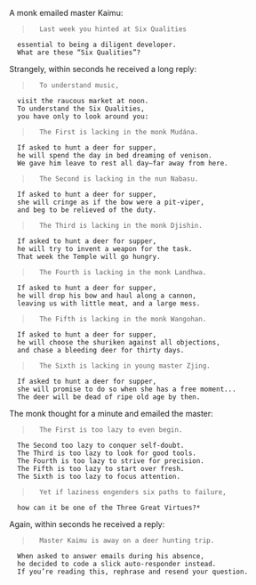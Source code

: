 A monk emailed master Kaimu:

>       Last week you hinted at Six Qualities 
      essential to being a diligent developer. 
      What are these “Six Qualities”?

Strangely, within seconds he received a long reply:

>       To understand music, 
      visit the raucous market at noon. 
      To understand the Six Qualities, 
      you have only to look around you:

>       The First is lacking in the monk Mudána. 
      If asked to hunt a deer for supper, 
      he will spend the day in bed dreaming of venison. 
      We gave him leave to rest all day—far away from here.

>       The Second is lacking in the nun Nabasu. 
      If asked to hunt a deer for supper, 
      she will cringe as if the bow were a pit-viper, 
      and beg to be relieved of the duty.

>       The Third is lacking in the monk Djishin. 
      If asked to hunt a deer for supper, 
      he will try to invent a weapon for the task. 
      That week the Temple will go hungry.

>       The Fourth is lacking in the monk Landhwa. 
      If asked to hunt a deer for supper, 
      he will drop his bow and haul along a cannon, 
      leaving us with little meat, and a large mess.

>       The Fifth is lacking in the monk Wangohan. 
      If asked to hunt a deer for supper, 
      he will choose the shuriken against all objections, 
      and chase a bleeding deer for thirty days.

>       The Sixth is lacking in young master Zjing. 
      If asked to hunt a deer for supper, 
      she will promise to do so when she has a free moment... 
      The deer will be dead of ripe old age by then.

The monk thought for a minute and emailed the master:

>       The First is too lazy to even begin. 
      The Second too lazy to conquer self-doubt. 
      The Third is too lazy to look for good tools. 
      The Fourth is too lazy to strive for precision. 
      The Fifth is too lazy to start over fresh. 
      The Sixth is too lazy to focus attention. 

>       Yet if laziness engenders six paths to failure, 
      how can it be one of the Three Great Virtues?* 

Again, within seconds he received a reply:

>       Master Kaimu is away on a deer hunting trip. 
      When asked to answer emails during his absence, 
      he decided to code a slick auto-responder instead. 
      If you’re reading this, rephrase and resend your question.
